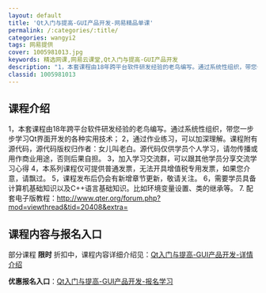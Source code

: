 ```yaml
---
layout: default
title: 'Qt入门与提高-GUI产品开发-网易精品单课'
permalink: /:categories/:title/
categories: wangyi2
tags: 网易提供
cover: 1005981013.jpg
keywords: 精选网课,网易云课堂,Qt入门与提高-GUI产品开发
description: "1，本套课程由18年跨平台软件研发经验的老鸟编写。通过系统性组织，带您一步步学习Qt界面开发的各种实用技术；2，通过作业练习，可以加深理解。课程附有源代码，源代码版权归作者：女儿叫老白。源代"
classid: 1005981013
---
```


## 课程介绍

1，本套课程由18年跨平台软件研发经验的老鸟编写。通过系统性组织，带您一步步学习Qt界面开发的各种实用技术；
2，通过作业练习，可以加深理解。课程附有源代码，源代码版权归作者：女儿叫老白。源代码仅供学员个人学习，请勿传播或用作商业用途，否则后果自担。
3，加入学习交流群，可以跟其他学员分享交流学习心得
4，本系列课程仅可提供普通发票，无法开具增值税专用发票，如果您介意，请飘过。
5，课程发布后仍会有新增章节更新，敬请关注。
6，需要学员具备计算机基础知识以及C++语言基础知识。比如环境变量设置、类的继承等。
7.  配套电子版教程：http://www.qter.org/forum.php?mod=viewthread&tid=20408&extra=

## 课程内容与报名入口

部分课程 **限时** 折扣中，课程内容详细介绍见：[Qt入门与提高-GUI产品开发-详情介绍](https://study.163.com/course/introduction/1005981013.htm?share=1&shareId=1025206652&utm_campaign=share&utm_medium=iphoneShare&utm_source=&utm_u=1025206652)

**优惠报名入口**：[Qt入门与提高-GUI产品开发-报名学习](https://study.163.com/course/introduction/1005981013.htm?share=1&shareId=1025206652&utm_campaign=share&utm_medium=iphoneShare&utm_source=&utm_u=1025206652)

